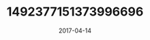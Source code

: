 ---
title: "1492377151373996696"
cover: "2017-04-14 09.14.01 1492377151373996696_46248401"
photo: "2017-04-14 09.14.01 1492377151373996696_46248401"
date: "2017-04-14"
type: "photo"
---